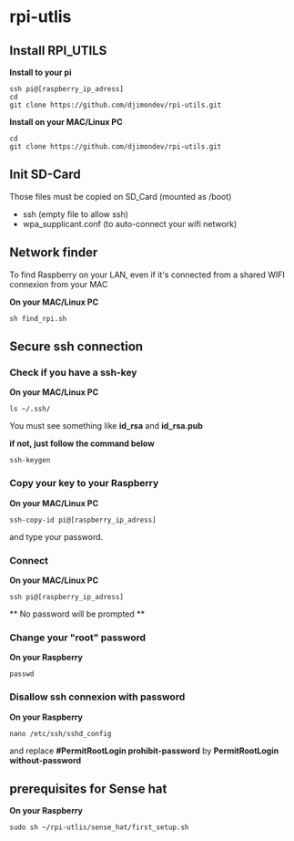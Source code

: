 # rpi-utlis
## Install RPI_UTILS

**Install to your pi**

	ssh pi@[raspberry_ip_adress]
	cd
	git clone https://github.com/djimondev/rpi-utils.git

**Install on your MAC/Linux PC**

	cd
	git clone https://github.com/djimondev/rpi-utils.git

## Init SD-Card

Those files must be copied on SD_Card (mounted as /boot)
 - ssh (empty file to allow ssh)
 - wpa_supplicant.conf (to auto-connect your wifi network)

## Network finder

To find Raspberry on your LAN, even if it's connected from a shared WIFI connexion from your MAC

**On your MAC/Linux PC**

	sh find_rpi.sh

## Secure ssh connection

### Check if you have a ssh-key 

**On your MAC/Linux PC**

	ls ~/.ssh/

You must see something like **id_rsa** and **id_rsa.pub**

**if not, just follow the command below**

	ssh-keygen

### Copy your key to your Raspberry

**On your MAC/Linux PC**

	ssh-copy-id pi@[raspberry_ip_adress]

and type your password.

### Connect

**On your MAC/Linux PC**

	ssh pi@[raspberry_ip_adress]

** No password will be prompted **

### Change your "root" password

**On your Raspberry**

	passwd

### Disallow ssh connexion with password

**On your Raspberry**

	nano /etc/ssh/sshd_config

and replace **#PermitRootLogin prohibit-password** by **PermitRootLogin without-password**

## prerequisites for Sense hat

**On your Raspberry**

	sudo sh ~/rpi-utlis/sense_hat/first_setup.sh



